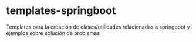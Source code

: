 # templates-springboot
Templates para la creación de clases/utilidades relacionadas a springboot y ejemplos sobre solución de problemas
